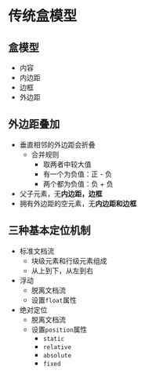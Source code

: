 # 传统盒模型

## 盒模型

- 内容
- 内边距
- 边框
- 外边距

## 外边距叠加

- 垂直相邻的外边距会折叠
    - 合并规则
        - 取两者中较大值
        - 有一个为负值：正 - 负
        - 两个都为负值：负 + 负
- 父子元素，无**内边距，边框**
- 拥有外边距的空元素，无**内边距和边框**

## 三种基本定位机制

- 标准文档流 
    - 块级元素和行级元素组成
    - 从上到下，从左到右
- 浮动
    - 脱离文档流
    - 设置``float``属性
- 绝对定位
    - 脱离文档流
    - 设置``position``属性
        - ``static``
        - ``relative``
        - ``absolute``
        - ``fixed``